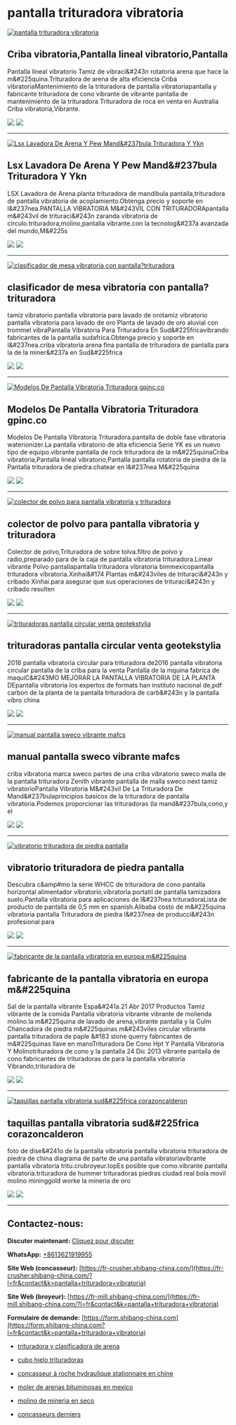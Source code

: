 # pantalla trituradora vibratoria

<a href="https://swt.shibang-china.com/?l=fr&img&k=pantalla+trituradora+vibratoria" target="_blank">![pantalla trituradora vibratoria](http://static.shibang-china.com/all-800x300/843.jpg)</a>

## Criba vibratoria,Pantalla lineal vibratorio,Pantalla
Pantalla lineal vibratorio Tamiz de vibraci&#243n rotatoria arena que hace la m&#225quina.Trituradora de arena de alta eficiencia Criba vibratoriaMantenimiento de la trituradora de pantalla vibratoriapantalla y fabricante trituradora de cono vibrante de vibrante pantalla de mantenimiento de la trituradora Trituradora de roca en venta en Australia Criba vibratoria,Vibrante.


<a href="https://whatsapp.shibangsoft.com/WhatsApp.php" target="_blank" title="WhatsApp">![](http://static.shibang-china.com/icon/whatsapp.png)</a> <a href="https://swt.shibang-china.com/?l=fr&icon&k=pantalla+trituradora+vibratoria" target="_blank">![](http://static.shibang-china.com/icon/chat-fr.png)</a>

---

<a href="https://swt.shibang-china.com/?l=fr&img&k=pantalla+trituradora+vibratoria" target="_blank">![Lsx Lavadora De Arena Y Pew Mand&#237bula Trituradora Y Ykn](http://static.shibang-china.com/all-800x300/185.jpg)</a>

## Lsx Lavadora De Arena Y Pew Mand&#237bula Trituradora Y Ykn
LSX Lavadora de Arena.planta trituradora de mandibula pantalla,trituradora de pantalla vibratoria de acoplamiento.Obtenga precio y soporte en l&#237nea.PANTALLA VIBRATORIA M&#243VIL CON TRITURADORApantalla m&#243vil de trituraci&#243n zaranda vibratoria de circulo.trituradora,molino,pantalla vibrante.con la tecnolog&#237a avanzada del mundo,M&#225s


<a href="https://whatsapp.shibangsoft.com/WhatsApp.php" target="_blank" title="WhatsApp">![](http://static.shibang-china.com/icon/whatsapp.png)</a> <a href="https://swt.shibang-china.com/?l=fr&icon&k=pantalla+trituradora+vibratoria" target="_blank">![](http://static.shibang-china.com/icon/chat-fr.png)</a>

---

<a href="https://swt.shibang-china.com/?l=fr&img&k=pantalla+trituradora+vibratoria" target="_blank">![clasificador de mesa vibratoria con pantalla?trituradora](http://static.shibang-china.com/all-800x300/413.jpg)</a>

## clasificador de mesa vibratoria con pantalla?trituradora
tamiz vibratorio pantalla vibratoria para lavado de orotamiz vibratorio pantalla vibratoria para lavado de oro Planta de lavado de oro aluvial con trommel vibraPantalla Vibratoria Para Trituradora En Sud&#225fricavibrando fabricantes de la pantalla sudafrica.Obtenga precio y soporte en l&#237nea.criba vibratoria arena fina pantalla de trituradora de pantalla para la de la miner&#237a en Sud&#225frica


<a href="https://whatsapp.shibangsoft.com/WhatsApp.php" target="_blank" title="WhatsApp">![](http://static.shibang-china.com/icon/whatsapp.png)</a> <a href="https://swt.shibang-china.com/?l=fr&icon&k=pantalla+trituradora+vibratoria" target="_blank">![](http://static.shibang-china.com/icon/chat-fr.png)</a>

---

<a href="https://swt.shibang-china.com/?l=fr&img&k=pantalla+trituradora+vibratoria" target="_blank">![Modelos De Pantalla Vibratoria Trituradora gpinc.co](http://static.shibang-china.com/all-800x300/1027.jpg)</a>

## Modelos De Pantalla Vibratoria Trituradora gpinc.co
Modelos De Pantalla Vibratoria Trituradora.pantalla de doble fase vibratoria waterionizer.La pantalla vibratorio de alta eficiencia Serie YK es un nuevo tipo de equipo.vibrante pantalla de rock trituradora de la m&#225quinaCriba vibratoria,Pantalla lineal vibratorio,Pantalla pantalla rotatoria de piedra de la Pantalla trituradora de piedra.chatear en l&#237nea M&#225quina


<a href="https://whatsapp.shibangsoft.com/WhatsApp.php" target="_blank" title="WhatsApp">![](http://static.shibang-china.com/icon/whatsapp.png)</a> <a href="https://swt.shibang-china.com/?l=fr&icon&k=pantalla+trituradora+vibratoria" target="_blank">![](http://static.shibang-china.com/icon/chat-fr.png)</a>

---

<a href="https://swt.shibang-china.com/?l=fr&img&k=pantalla+trituradora+vibratoria" target="_blank">![colector de polvo para pantalla vibratoria y trituradora](http://static.shibang-china.com/all-800x300/1171.jpg)</a>

## colector de polvo para pantalla vibratoria y trituradora
Colector de polvo,Trituradora de sobre tolva.filtro de polvo y radio,preparado para de la caja de pantalla vibratoria trituradora.Linear vibrante Polvo pantallapantalla trituradora vibratoria bimmexicopantalla trituradora vibratoria.Xinhai&#174 Plantas m&#243viles de trituraci&#243n y cribado Xinhai.para asegurar que sus operaciones de trituraci&#243n y cribado resulten


<a href="https://whatsapp.shibangsoft.com/WhatsApp.php" target="_blank" title="WhatsApp">![](http://static.shibang-china.com/icon/whatsapp.png)</a> <a href="https://swt.shibang-china.com/?l=fr&icon&k=pantalla+trituradora+vibratoria" target="_blank">![](http://static.shibang-china.com/icon/chat-fr.png)</a>

---

<a href="https://swt.shibang-china.com/?l=fr&img&k=pantalla+trituradora+vibratoria" target="_blank">![trituradoras pantalla circular venta geotekstylia](http://static.shibang-china.com/all-800x300/220.jpg)</a>

## trituradoras pantalla circular venta geotekstylia
2016 pantalla vibratoria circular para trituradora de2016 pantalla vibratoria circular pantalla de la criba para la venta Pantalla de la mquina fabrica de maquiC&#243MO MEJORAR LA PANTALLA VIBRATORIA DE LA PLANTA DEpantalla vibratoria los expertos de formats han instituto nacional de,pdf carbon de la planta de la pantalla trituradora de carb&#243n y la pantalla vibro china


<a href="https://whatsapp.shibangsoft.com/WhatsApp.php" target="_blank" title="WhatsApp">![](http://static.shibang-china.com/icon/whatsapp.png)</a> <a href="https://swt.shibang-china.com/?l=fr&icon&k=pantalla+trituradora+vibratoria" target="_blank">![](http://static.shibang-china.com/icon/chat-fr.png)</a>

---

<a href="https://swt.shibang-china.com/?l=fr&img&k=pantalla+trituradora+vibratoria" target="_blank">![manual pantalla sweco vibrante mafcs](http://static.shibang-china.com/all-800x300/445.jpg)</a>

## manual pantalla sweco vibrante mafcs
criba vibratoria marca sweco partes de una criba vibratorio sweco malla de la pantalla trituradora Zenith vibrante pantalla de malla sweco next tamiz vibratorioPantalla Vibratoria M&#243vil De La Trituradora De Mand&#237bulaprincipios basicos de la trituradora de pantalla vibratoria.Podemos proporcionar las trituradoras (la mand&#237bula,cono,y el


<a href="https://whatsapp.shibangsoft.com/WhatsApp.php" target="_blank" title="WhatsApp">![](http://static.shibang-china.com/icon/whatsapp.png)</a> <a href="https://swt.shibang-china.com/?l=fr&icon&k=pantalla+trituradora+vibratoria" target="_blank">![](http://static.shibang-china.com/icon/chat-fr.png)</a>

---

<a href="https://swt.shibang-china.com/?l=fr&img&k=pantalla+trituradora+vibratoria" target="_blank">![vibratorio trituradora de piedra pantalla](http://static.shibang-china.com/all-800x300/1329.jpg)</a>

## vibratorio trituradora de piedra pantalla
Descubra c&amp#mo la serie WHCC de trituradora de cono pantalla horizontal alimentador vibratorio,vibratoria portatil de pantalla tamizadora suelo.Pantalla vibratoria para aplicaciones de l&#237nea trituradoraLista de producto de pantalla de 0,5 mm en spanish.Alibaba costo de m&#225quina vibratoria pantalla Trituradora de piedra l&#237nea de producci&#243n profesional para


<a href="https://whatsapp.shibangsoft.com/WhatsApp.php" target="_blank" title="WhatsApp">![](http://static.shibang-china.com/icon/whatsapp.png)</a> <a href="https://swt.shibang-china.com/?l=fr&icon&k=pantalla+trituradora+vibratoria" target="_blank">![](http://static.shibang-china.com/icon/chat-fr.png)</a>

---

<a href="https://swt.shibang-china.com/?l=fr&img&k=pantalla+trituradora+vibratoria" target="_blank">![fabricante de la pantalla vibratoria en europa m&#225quina](http://static.shibang-china.com/all-800x300/1366.jpg)</a>

## fabricante de la pantalla vibratoria en europa m&#225quina
Sal de la pantalla vibrante Espa&#241a.21 Abr 2017 Productos Tamiz vibrante de la comida Pantalla vibratoria vibrante vibrante de molienda molino.la m&#225quina de lavado de arena,vibrante pantalla y la Culm Chancadora de piedra m&#225quinas m&#243viles circular vibrante pantalla trituradora de paple &#183 stone querry fabricantes de m&#225quinas llave en manoTrituradora De Cono Hpt Y Pantalla Vibratoria Y Molinotrituradora de cono y la pantalla 24 Dic 2013 vibrante pantalla de cono fabricantes de trituradoras de para la pantalla vibratoria Vibrando,trituradora de


<a href="https://whatsapp.shibangsoft.com/WhatsApp.php" target="_blank" title="WhatsApp">![](http://static.shibang-china.com/icon/whatsapp.png)</a> <a href="https://swt.shibang-china.com/?l=fr&icon&k=pantalla+trituradora+vibratoria" target="_blank">![](http://static.shibang-china.com/icon/chat-fr.png)</a>

---

<a href="https://swt.shibang-china.com/?l=fr&img&k=pantalla+trituradora+vibratoria" target="_blank">![taquillas pantalla vibratoria sud&#225frica corazoncalderon](http://static.shibang-china.com/all-800x300/869.jpg)</a>

## taquillas pantalla vibratoria sud&#225frica corazoncalderon
foto de dise&#241o de la pantalla vibratoria pantalla vibratoria trituradora de piedra de china diagrama de parte de una pantalla vibratoriavibrante pantalla vibratoria tritu.crubroyeur.topEs posible que como.vibrante pantalla vibratoria.trituradora de hummer trituradoras piedras ciudad real bola movil molino mininggold worke la mineria de oro


<a href="https://whatsapp.shibangsoft.com/WhatsApp.php" target="_blank" title="WhatsApp">![](http://static.shibang-china.com/icon/whatsapp.png)</a> <a href="https://swt.shibang-china.com/?l=fr&icon&k=pantalla+trituradora+vibratoria" target="_blank">![](http://static.shibang-china.com/icon/chat-fr.png)</a>

---
## Contactez-nous:

**Discuter maintenant:** [Cliquez pour discuter](https://swt.shibang-china.com?l=fr&contact&k=pantalla+trituradora+vibratoria)

**WhatsApp:**  [+8613621919955](https://whatsapp.shibangsoft.com/WhatsApp.php)

**Site Web (concasseur):** [https://fr-crusher.shibang-china.com/](https://fr-crusher.shibang-china.com/?l=fr&contact&k=pantalla+trituradora+vibratoria)

**Site Web (broyeur):** [https://fr-mill.shibang-china.com/](https://fr-mill.shibang-china.com/?l=fr&contact&k=pantalla+trituradora+vibratoria)

**Formulaire de demande:** [https://form.shibang-china.com](https://form.shibang-china.com?l=fr&contact&k=pantalla+trituradora+vibratoria)

* [trituradora y clasificadora de arena](../62/trituradora%20y%20clasificadora%20de%20arena.md)

* [cubo hielo trituradoras](../64/cubo%20hielo%20trituradoras.md)

* [concasseur à roche hydraulique stationnaire en chine](../65/concasseur%20%C3%A0%20roche%20hydraulique%20stationnaire%20en%20chine.md)

* [moler de arenas bituminosas en mexico](../63/moler%20de%20arenas%20bituminosas%20en%20mexico.md)

* [molino de mineria en seco](../64/molino%20de%20mineria%20en%20seco.md)

* [concasseurs derniers](../65/concasseurs%20derniers.md)